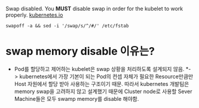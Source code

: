 Swap disabled. You **MUST** disable swap in order for the kubelet to work properly.
[kubernetes.io](https://kubernetes.io/docs/setup/production-environment/tools/kubeadm/install-kubeadm/)

`swapoff -a && sed -i '/swap/s/^/#/' /etc/fstab`

# swap memory disable 이유는?

* Pod를 할당하고 제어하는 kubelet은 swap 상황을 처리하도록 설계되지 않음. 
	*-> kubernetes에서 가장 기본이 되는 Pod의 컨셉 자체가 필요한 Resource만큼만 Host 자원에서 할당 받아 사용하는 구조이기 때문. 
	따라서 kubernetes 개발팀은 memory swap을 고려하지 않고 설계했기 때문에 
	Cluster node로 사용할 Sever Machine들은 모두 swamp memory를 disable 해야함.



